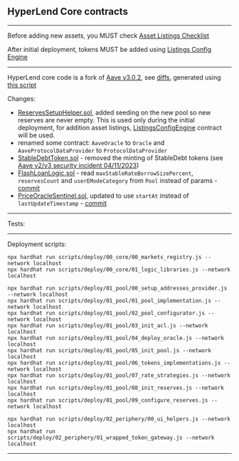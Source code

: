 ## HyperLend Core contracts

---

Before adding new assets, you MUST check [Asset Listings Checklist](https://github.com/hyperlendx/hyperlend-security/blob/master/checklists/asset-listing.md)

After initial deployment, tokens MUST be added using [Listings Config Engine](https://github.com/hyperlendx/listings-config-engine)

---

HyperLend core code is a fork of [Aave v3.0.2](https://github.com/aave/aave-v3-core), see [diffs](https://gist.github.com/fbslo/ce4d5e6ece9287ce73296c78f5804b6c), generated using [this script](https://github.com/hyperlendx/code-diff-check/)

Changes:
- [ReservesSetupHelper.sol](https://github.com/hyperlendx/hyperlend-core/blob/master/contracts/deployments/ReservesSetupHelper.sol), added seeding on the new pool so new reserves are never empty. This is used only during the initial deployment, for addition asset listings, [ListingsConfigEngine](https://github.com/hyperlendx/listings-config-engine) contract will be used.
- renamed some contract: `AaveOracle` to `Oracle` and `AaveProtocolDataProvider` to `ProtocolDataProvider`
- [StableDebtToken.sol](https://github.com/hyperlendx/hyperlend-core/blob/master/contracts/protocol/tokenization/StableDebtToken.sol#L133) - removed the minting of StableDebt tokens (see [Aave v2/v3 security incident 04/11/2023](https://governance.aave.com/t/aave-v2-v3-security-incident-04-11-2023/15335))
- [FlashLoanLogic.sol](https://github.com/hyperlendx/hyperlend-core/blob/d6bd9cb6ef68a3fb5b63e6737c888f0e3470a444/contracts/protocol/libraries/logic/FlashLoanLogic.sol#L151) - read `maxStableRateBorrowSizePercent`, `reservesCount` and `userEModeCategory` from `Pool` instead of params - [commit](https://github.com/hyperlendx/hyperlend-core/commit/d6bd9cb6ef68a3fb5b63e6737c888f0e3470a444)
- [PriceOracleSentinel.sol](https://github.com/hyperlendx/hyperlend-core/blob/master/contracts/protocol/configuration/PriceOracleSentinel.sol#L72), updated to use `startAt` instead of `lastUpdateTimestamp` - [commit](https://github.com/hyperlendx/hyperlend-core/commit/d6bd9cb6ef68a3fb5b63e6737c888f0e3470a444)

---

Tests:



---

Deployment scripts:

```
npx hardhat run scripts/deploy/00_core/00_markets_registry.js --network localhost
npx hardhat run scripts/deploy/00_core/01_logic_libraries.js --network localhost

npx hardhat run scripts/deploy/01_pool/00_setup_addresses_provider.js --network localhost
npx hardhat run scripts/deploy/01_pool/01_pool_implementation.js --network localhost
npx hardhat run scripts/deploy/01_pool/02_pool_configurator.js --network localhost
npx hardhat run scripts/deploy/01_pool/03_init_acl.js --network localhost
npx hardhat run scripts/deploy/01_pool/04_deploy_oracle.js --network localhost
npx hardhat run scripts/deploy/01_pool/05_init_pool.js --network localhost
npx hardhat run scripts/deploy/01_pool/06_tokens_implementations.js --network localhost
npx hardhat run scripts/deploy/01_pool/07_rate_strategies.js --network localhost
npx hardhat run scripts/deploy/01_pool/08_init_reserves.js --network localhost
npx hardhat run scripts/deploy/01_pool/09_configure_reserves.js --network localhost

npx hardhat run scripts/deploy/02_periphery/00_ui_helpers.js --network localhost
npx hardhat run scripts/deploy/02_periphery/01_wrapped_token_gateway.js --network localhost
```

---

